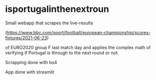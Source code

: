 # isportugalinthenextroun

Small webapp that scrapes the live-results 



(https://www.bbc.com/sport/football/european-championship/scores-fixtures/2021-06-23) 



of EURO2020 group F last match day and applies the complex math of verifying if Portugal is through to the next round or not.



Scrapping done with bs4

App done with streamlit
